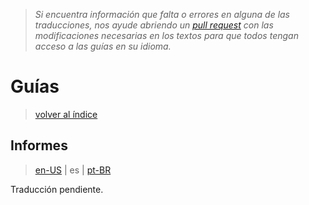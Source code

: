 > *Si encuentra información que falta o errores en alguna de las traducciones, nos ayude abriendo un [pull request](https://github.com/gbaptista/luminous/pulls) con las modificaciones necesarias en los textos para que todos tengan acceso a las guías en su idioma.*

# Guías
> [volver al índice](../)

## Informes
> [en-US](../../../en-US/guides/how-it-works/reports.md) | es | [pt-BR](../../../pt-BR/guides/how-it-works/reports.md)

Traducción pendiente.
